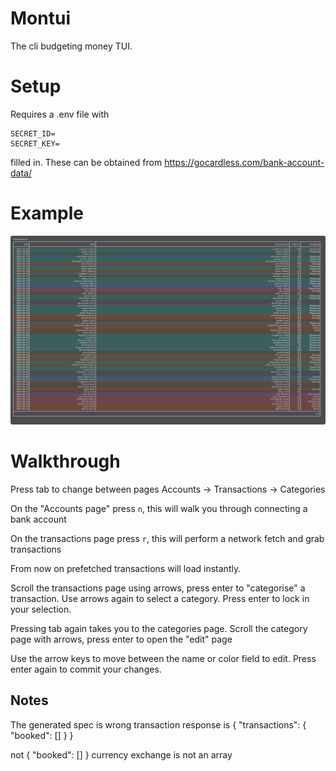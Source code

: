 # Montui 

The cli budgeting money TUI.

# Setup

Requires a .env file with
```
SECRET_ID=
SECRET_KEY=
```

filled in.
These can be obtained from https://gocardless.com/bank-account-data/
# Example
![Example image of Montui displaying categorised transactions](<example.png>)

# Walkthrough 

Press tab to change between pages
Accounts -> Transactions -> Categories

On the "Accounts page" press `n`, this will walk you through connecting a bank account

On the transactions page press `r`, this will perform a network fetch and grab transactions

From now on prefetched transactions will load instantly.

Scroll the transactions page using arrows, press enter to "categorise" a transaction. Use arrows again to select 
a category. Press enter to lock in your selection.

Pressing tab again takes you to the categories page.
Scroll the category page with arrows, press enter to open the "edit" page

Use the arrow keys to move between the name or color field to edit.
Press enter again to commit your changes.

## Notes

The generated spec is wrong
transaction response is 
{
    "transactions": {
        "booked": []
    }
}

not 
{
    "booked": []
}
currency exchange is not an array

